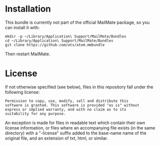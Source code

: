 # Installation

This bundle is currently not part of the official MailMate package, so you can install it with:

    mkdir -p ~/Library/Application\ Support/MailMate/Bundles 
	cd ~/Library/Application\ Support/MailMate/Bundles 
	git clone https://github.com/ats/atom.mmbundle

Then restart MailMate.

# License

If not otherwise specified (see below), files in this repository fall under the following license:

	Permission to copy, use, modify, sell and distribute this
	software is granted. This software is provided "as is" without
	express or implied warranty, and with no claim as to its
	suitability for any purpose.

An exception is made for files in readable text which contain their own license information, or files where an accompanying file exists (in the same directory) with a "-license" suffix added to the base-name name of the original file, and an extension of txt, html, or similar.
